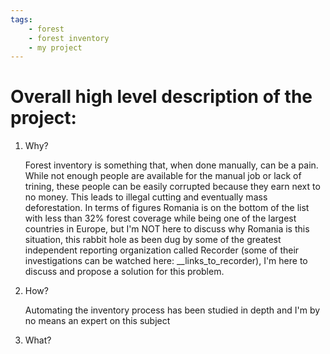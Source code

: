 ```yaml
---
tags:
    - forest
    - forest inventory
    - my project
---
```

# Overall high level description of the project:
1. Why?

    Forest inventory is something that, when done manually, can be a pain. While not enough people are available for the manual job or lack of trining, these people can be easily corrupted because they earn next to no money. This leads to illegal cutting and eventually mass deforestation. 
    In terms of figures Romania is on the bottom of the list with less than 32% forest coverage while being one of the largest countries in Europe, but I'm NOT here to discuss why Romania is this situation, this rabbit hole as been dug by some of the greatest independent reporting organization called Recorder (some of their investigations can be watched here: __links_to_recorder), I'm here to discuss and propose a solution for this problem.

2. How?

    Automating the inventory process has been studied in depth and I'm by no means an expert on this subject 

3. What?
